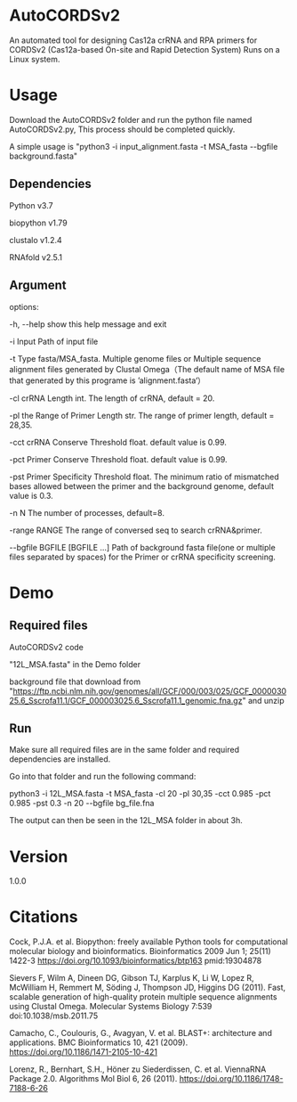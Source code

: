 # AutoCORDSv2
An automated tool for designing Cas12a crRNA and RPA primers for CORDSv2 (Cas12a-based On-site and Rapid Detection System) Runs on a Linux system.
# Usage
Download the AutoCORDSv2 folder and run the python file named AutoCORDSv2.py, This process should be completed quickly.

A simple usage is "python3 -i input_alignment.fasta -t MSA_fasta --bgfile background.fasta"

## Dependencies

Python v3.7

biopython v1.79

clustalo v1.2.4

RNAfold v2.5.1

## Argument

options:

  -h, --help            show this help message and exit
  
  -i Input              Path of input file
  
  -t Type               fasta/MSA_fasta.  Multiple genome files or Multiple sequence alignment files generated by Clustal Omega（The default name of MSA file that generated by this programe is ’alignment.fasta‘）
                        
  -cl crRNA Length      int.  The length of crRNA, default = 20.
  
  -pl the Range of Primer Length
                        str.  The range of primer length, default = 28,35.
                        
  -cct crRNA Conserve Threshold
                        float.  default value is 0.99.
                        
  -pct Primer Conserve Threshold
                        float.  default value is 0.99.
                        
  -pst Primer Specificity Threshold
                        float.  The minimum ratio of mismatched bases allowed between the primer and the background genome, default value is 0.3.
                        
  -n N                  The number of processes, default=8.
  
  -range RANGE          The range of conversed seq to search crRNA&primer.
  
  --bgfile BGFILE [BGFILE ...]
                        Path of background fasta file(one or multiple files separated by spaces) for the Primer or crRNA specificity screening.
                        
# Demo

## Required files

AutoCORDSv2 code

"12L_MSA.fasta" in the Demo folder

background file that download from "https://ftp.ncbi.nlm.nih.gov/genomes/all/GCF/000/003/025/GCF_000003025.6_Sscrofa11.1/GCF_000003025.6_Sscrofa11.1_genomic.fna.gz" and unzip

## Run

Make sure all required files are in the same folder and required dependencies are installed.

Go into that folder and run the following command:

python3 -i 12L_MSA.fasta -t MSA_fasta -cl 20 -pl 30,35 -cct 0.985 -pct 0.985 -pst 0.3 -n 20 --bgfile bg_file.fna

The output can then be seen in the 12L_MSA folder in about 3h.

# Version

1.0.0

# Citations

Cock, P.J.A. et al. Biopython: freely available Python tools for computational molecular biology and bioinformatics. Bioinformatics 2009 Jun 1; 25(11) 1422-3 https://doi.org/10.1093/bioinformatics/btp163 pmid:19304878

Sievers F, Wilm A, Dineen DG, Gibson TJ, Karplus K, Li W, Lopez R, McWilliam H, Remmert M, Söding J, Thompson JD, Higgins DG (2011). Fast, scalable generation of high-quality protein multiple sequence alignments using Clustal Omega. Molecular Systems Biology 7:539 doi:10.1038/msb.2011.75

Camacho, C., Coulouris, G., Avagyan, V. et al. BLAST+: architecture and applications. BMC Bioinformatics 10, 421 (2009). https://doi.org/10.1186/1471-2105-10-421

Lorenz, R., Bernhart, S.H., Höner zu Siederdissen, C. et al. ViennaRNA Package 2.0. Algorithms Mol Biol 6, 26 (2011). https://doi.org/10.1186/1748-7188-6-26
